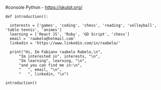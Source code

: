  #console Python - https://skulpt.org/
 
    def introduction():
 
      interests = ['games', 'coding', 'chess', 'reading', 'volleyball', 'table tennis', 'animes']   
      learning = ['React JS', 'Ruby', 'GD Script', 'chess']
      email = 'raabelo@hotmail.com'
      linkedin = 'https://www.linkedin.com/in/raabelo/'
    
      print("Hi, Im Fabiano raabelo Rabelo,\n",
          "Im interested in", interests, "\n",
          "Im learning", learning, "\n",
          "and you can find me in:\n",
          "   ", email, "\n",
          "   ", linkedin, "\n")
    
    introduction()


